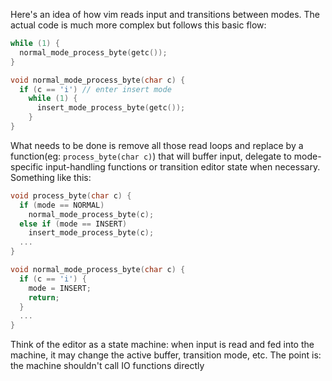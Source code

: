 Here's an idea of how vim reads input and transitions between modes. The actual code is much more complex but follows this basic flow:

```c
while (1) {
  normal_mode_process_byte(getc());
}

void normal_mode_process_byte(char c) {
  if (c == 'i') // enter insert mode
    while (1) {
	  insert_mode_process_byte(getc());
	}
}
```
   
What needs to be done is remove all those read loops and replace by a function(eg: `process_byte(char c)`) that will buffer input, delegate to mode-specific input-handling functions or transition editor state when necessary. Something like this:

```c
void process_byte(char c) {
  if (mode == NORMAL)
    normal_mode_process_byte(c);
  else if (mode == INSERT)
    insert_mode_process_byte(c);
  ...
}

void normal_mode_process_byte(char c) {
  if (c == 'i') {
    mode = INSERT;
    return;
  }
  ...
}
```
   
Think of the editor as a state machine: when input is read and fed into the machine, it may change the active buffer, transition mode, etc. The point is: the machine shouldn't call IO functions directly
